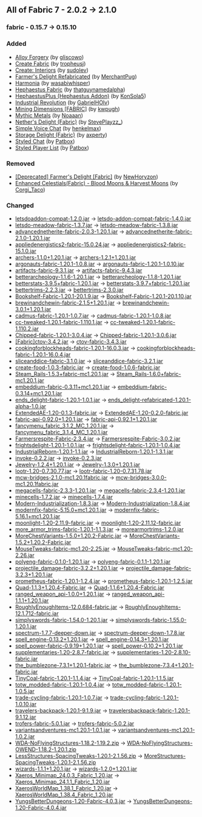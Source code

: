 ## All of Fabric 7 - 2.0.2 -> 2.1.0

### fabric - 0.15.7 -> 0.15.10

### Added

  * [Alloy Forgery](https://www.curseforge.com/minecraft/mc-mods/alloy-forgery) (by [gliscowo](https://www.curseforge.com/members/gliscowo/projects))
  * [Create Fabric](https://www.curseforge.com/minecraft/mc-mods/create-fabric) (by [tropheusj](https://www.curseforge.com/members/tropheusj/projects))
  * [Create: Interiors](https://www.curseforge.com/minecraft/mc-mods/interiors) (by [sudolev](https://www.curseforge.com/members/sudolev/projects))
  * [Farmer's Delight Refabricated](https://www.curseforge.com/minecraft/mc-mods/farmers-delight-refabricated) (by [MerchantPug](https://www.curseforge.com/members/MerchantPug/projects))
  * [Harmonia](https://www.curseforge.com/minecraft/mc-mods/harmonia) (by [wasabiwhisper](https://www.curseforge.com/members/wasabiwhisper/projects))
  * [Hephaestus Fabric](https://www.curseforge.com/minecraft/mc-mods/hephaestus-fabric) (by [thatguynamedalpha](https://www.curseforge.com/members/thatguynamedalpha/projects))
  * [HephaestusPlus (Hephaestus Addon)](https://www.curseforge.com/minecraft/mc-mods/hephaestusplus) (by [KonSola5](https://www.curseforge.com/members/KonSola5/projects))
  * [Industrial Revolution](https://www.curseforge.com/minecraft/mc-mods/industrial-revolution) (by [GabrielHOlv](https://www.curseforge.com/members/GabrielHOlv/projects))
  * [Mining Dimensions [FABRIC]](https://www.curseforge.com/minecraft/mc-mods/mining-dimensions-fabric) (by [kwpugh](https://www.curseforge.com/members/kwpugh/projects))
  * [Mythic Metals](https://www.curseforge.com/minecraft/mc-mods/mythicmetals) (by [Noaaan](https://www.curseforge.com/members/Noaaan/projects))
  * [Nether's Delight (Fabric)](https://www.curseforge.com/minecraft/mc-mods/nethers-delight-fabric) (by [StevePlayzz_](https://www.curseforge.com/members/StevePlayzz_/projects))
  * [Simple Voice Chat](https://www.curseforge.com/minecraft/mc-mods/simple-voice-chat) (by [henkelmax](https://www.curseforge.com/members/henkelmax/projects))
  * [Storage Delight (Fabric)](https://www.curseforge.com/minecraft/mc-mods/storage-delight-fabric) (by [axperty](https://www.curseforge.com/members/axperty/projects))
  * [Styled Chat](https://www.curseforge.com/minecraft/mc-mods/styled-chat) (by [Patbox](https://www.curseforge.com/members/Patbox/projects))
  * [Styled Player List](https://www.curseforge.com/minecraft/mc-mods/styled-player-list) (by [Patbox](https://www.curseforge.com/members/Patbox/projects))

### Removed

  * [[Deprecated] Farmer's Delight [Fabric]](https://www.curseforge.com/minecraft/mc-mods/farmers-delight-fabric) (by [NewHoryzon](https://www.curseforge.com/members/NewHoryzon/projects))
  * [Enhanced Celestials(Fabric) - Blood Moons & Harvest Moons](https://www.curseforge.com/minecraft/mc-mods/enhanced-celestials-fabric) (by [Corgi_Taco](https://www.curseforge.com/members/Corgi_Taco/projects))

### Changed

  * [letsdoaddon-compat-1.2.0.jar](https://www.curseforge.com/minecraft/mc-mods/lets-do-addon-compat/files/5222244) -> [letsdo-addon-compat-fabric-1.4.0.jar](https://www.curseforge.com/minecraft/mc-mods/lets-do-addon-compat/files/5228370)
  * [letsdo-meadow-fabric-1.3.7.jar](https://www.curseforge.com/minecraft/mc-mods/lets-do-meadow/files/5205411) -> [letsdo-meadow-fabric-1.3.8.jar](https://www.curseforge.com/minecraft/mc-mods/lets-do-meadow/files/5240045)
  * [advancednetherite-fabric-2.0.3-1.20.1.jar](https://www.curseforge.com/minecraft/mc-mods/advanced-netherite-fabric/files/5187013) -> [advancednetherite-fabric-2.1.0-1.20.1.jar](https://www.curseforge.com/minecraft/mc-mods/advanced-netherite-fabric/files/5259247)
  * [appliedenergistics2-fabric-15.0.24.jar](https://www.curseforge.com/minecraft/mc-mods/applied-energistics-2/files/5212540) -> [appliedenergistics2-fabric-15.1.0.jar](https://www.curseforge.com/minecraft/mc-mods/applied-energistics-2/files/5230210)
  * [archers-1.1.0+1.20.1.jar](https://www.curseforge.com/minecraft/mc-mods/archers/files/5219989) -> [archers-1.2.1+1.20.1.jar](https://www.curseforge.com/minecraft/mc-mods/archers/files/5252405)
  * [argonauts-fabric-1.20.1-1.0.8.jar](https://www.curseforge.com/minecraft/mc-mods/argonauts/files/5073367) -> [argonauts-fabric-1.20.1-1.0.10.jar](https://www.curseforge.com/minecraft/mc-mods/argonauts/files/5263581)
  * [artifacts-fabric-9.3.1.jar](https://www.curseforge.com/minecraft/mc-mods/artifacts/files/5174587) -> [artifacts-fabric-9.4.3.jar](https://www.curseforge.com/minecraft/mc-mods/artifacts/files/5246566)
  * [betterarcheology-1.1.6-1.20.1.jar](https://www.curseforge.com/minecraft/mc-mods/better-archeology/files/5126609) -> [betterarcheology-1.1.8-1.20.1.jar](https://www.curseforge.com/minecraft/mc-mods/better-archeology/files/5268826)
  * [betterstats-3.9.5+fabric-1.20.1.jar](https://www.curseforge.com/minecraft/mc-mods/better-stats/files/5220766) -> [betterstats-3.9.7+fabric-1.20.1.jar](https://www.curseforge.com/minecraft/mc-mods/better-stats/files/5253450)
  * [bettertrims-2.2.3.jar](https://www.curseforge.com/minecraft/mc-mods/better-trims/files/5072208) -> [bettertrims-2.3.0.jar](https://www.curseforge.com/minecraft/mc-mods/better-trims/files/5236896)
  * [Bookshelf-Fabric-1.20.1-20.1.9.jar](https://www.curseforge.com/minecraft/mc-mods/bookshelf/files/5084134) -> [Bookshelf-Fabric-1.20.1-20.1.10.jar](https://www.curseforge.com/minecraft/mc-mods/bookshelf/files/5250292)
  * [brewinandchewin-fabric-2.1.5+1.20.1.jar](https://www.curseforge.com/minecraft/mc-mods/brewin-and-chewin-fabric/files/4677954) -> [brewinandchewin-3.0.1+1.20.1.jar](https://www.curseforge.com/minecraft/mc-mods/brewin-and-chewin-fabric/files/5267734)
  * [cadmus-fabric-1.20.1-1.0.7.jar](https://www.curseforge.com/minecraft/mc-mods/cadmus/files/5122201) -> [cadmus-fabric-1.20.1-1.0.8.jar](https://www.curseforge.com/minecraft/mc-mods/cadmus/files/5263335)
  * [cc-tweaked-1.20.1-fabric-1.110.1.jar](https://www.curseforge.com/minecraft/mc-mods/cc-tweaked/files/5204975) -> [cc-tweaked-1.20.1-fabric-1.110.2.jar](https://www.curseforge.com/minecraft/mc-mods/cc-tweaked/files/5244326)
  * [Chipped-fabric-1.20.1-3.0.4.jar](https://www.curseforge.com/minecraft/mc-mods/chipped/files/5077657) -> [Chipped-fabric-1.20.1-3.0.6.jar](https://www.curseforge.com/minecraft/mc-mods/chipped/files/5270040)
  * [[Fabric]ctov-3.4.2.jar](https://www.curseforge.com/minecraft/mc-mods/choicetheorems-overhauled-village/files/5079928) -> [ctov-fabric-3.4.3.jar](https://www.curseforge.com/minecraft/mc-mods/choicetheorems-overhauled-village/files/5249385)
  * [cookingforblockheads-fabric-1.20.1-16.0.3.jar](https://www.curseforge.com/minecraft/mc-mods/cooking-for-blockheads-fabric/files/5141446) -> [cookingforblockheads-fabric-1.20.1-16.0.4.jar](https://www.curseforge.com/minecraft/mc-mods/cooking-for-blockheads-fabric/files/5263522)
  * [sliceanddice-fabric-3.1.0.jar](https://www.curseforge.com/minecraft/mc-mods/slice-and-dice/files/5184596) -> [sliceanddice-fabric-3.2.1.jar](https://www.curseforge.com/minecraft/mc-mods/slice-and-dice/files/5271635)
  * [create-food-1.0.3-fabric.jar](https://www.curseforge.com/minecraft/mc-mods/create-food-fabric/files/5206830) -> [create-food-1.0.6-fabric.jar](https://www.curseforge.com/minecraft/mc-mods/create-food-fabric/files/5257727)
  * [Steam_Rails-1.5.3+fabric-mc1.20.1.jar](https://www.curseforge.com/minecraft/mc-mods/create-steam-n-rails/files/5169744) -> [Steam_Rails-1.6.0+fabric-mc1.20.1.jar](https://www.curseforge.com/minecraft/mc-mods/create-steam-n-rails/files/5246815)
  * [embeddium-fabric-0.3.11+mc1.20.1.jar](https://www.curseforge.com/minecraft/mc-mods/embeddium/files/5213203) -> [embeddium-fabric-0.3.14+mc1.20.1.jar](https://www.curseforge.com/minecraft/mc-mods/embeddium/files/5265346)
  * [ends_delight-fabric-1.20.1-1.0.1.jar](https://www.curseforge.com/minecraft/mc-mods/ends-delight/files/4678087) -> [ends_delight-refabricated-1.20.1-alpha-1.0.jar](https://www.curseforge.com/minecraft/mc-mods/ends-delight/files/5231716)
  * [ExtendedAE-1.20-0.1.3-fabric.jar](https://www.curseforge.com/minecraft/mc-mods/ex-pattern-provider/files/5084181) -> [ExtendedAE-1.20-0.2.0-fabric.jar](https://www.curseforge.com/minecraft/mc-mods/ex-pattern-provider/files/5231678)
  * [fabric-api-0.92.0+1.20.1.jar](https://www.curseforge.com/minecraft/mc-mods/fabric-api/files/5105683) -> [fabric-api-0.92.1+1.20.1.jar](https://www.curseforge.com/minecraft/mc-mods/fabric-api/files/5249511)
  * [fancymenu_fabric_3.1.2_MC_1.20.1.jar](https://www.curseforge.com/minecraft/mc-mods/fancymenu/files/5153188) -> [fancymenu_fabric_3.1.4_MC_1.20.1.jar](https://www.curseforge.com/minecraft/mc-mods/fancymenu/files/5246021)
  * [Farmersrespite-Fabric-2.3.4.jar](https://www.curseforge.com/minecraft/mc-mods/farmers-respite-fabric/files/4754429) -> [Farmersrespite-Fabric-3.0.2.jar](https://www.curseforge.com/minecraft/mc-mods/farmers-respite-fabric/files/5252387)
  * [frightsdelight-1.20.1-1.0.1.jar](https://www.curseforge.com/minecraft/mc-mods/frights-delight/files/4857179) -> [frightsdelight-fabric-1.20.1-1.0.4.jar](https://www.curseforge.com/minecraft/mc-mods/frights-delight/files/5262828)
  * [IndustrialReborn-1.20.1-1.1.jar](https://www.curseforge.com/minecraft/mc-mods/industrialreborn/files/5187495) -> [IndustrialReborn-1.20.1-1.3.1.jar](https://www.curseforge.com/minecraft/mc-mods/industrialreborn/files/5265767)
  * [invoke-0.2.2.jar](https://www.curseforge.com/minecraft/mc-mods/invocations-spell-engine/files/5220591) -> [invoke-0.2.3.jar](https://www.curseforge.com/minecraft/mc-mods/invocations-spell-engine/files/5254338)
  * [Jewelry-1.2.4+1.20.1.jar](https://www.curseforge.com/minecraft/mc-mods/jewelry/files/5187232) -> [Jewelry-1.3.0+1.20.1.jar](https://www.curseforge.com/minecraft/mc-mods/jewelry/files/5252225)
  * [lootr-1.20-0.7.30.77.jar](https://www.curseforge.com/minecraft/mc-mods/lootr-fabric/files/5098222) -> [lootr-fabric-1.20-0.7.31.78.jar](https://www.curseforge.com/minecraft/mc-mods/lootr-fabric/files/5264234)
  * [mcw-bridges-2.1.0-mc1.20.1fabric.jar](https://www.curseforge.com/minecraft/mc-mods/macaws-bridges/files/4599790) -> [mcw-bridges-3.0.0-mc1.20.1fabric.jar](https://www.curseforge.com/minecraft/mc-mods/macaws-bridges/files/5240495)
  * [megacells-fabric-2.3.3-1.20.1.jar](https://www.curseforge.com/minecraft/mc-mods/mega-cells/files/5125095) -> [megacells-fabric-2.3.4-1.20.1.jar](https://www.curseforge.com/minecraft/mc-mods/mega-cells/files/5230785)
  * [minecells-1.7.2.jar](https://www.curseforge.com/minecraft/mc-mods/minecells/files/5189915) -> [minecells-1.7.4.jar](https://www.curseforge.com/minecraft/mc-mods/minecells/files/5265450)
  * [Modern-Industrialization-1.8.3.jar](https://www.curseforge.com/minecraft/mc-mods/modern-industrialization/files/5184204) -> [Modern-Industrialization-1.8.4.jar](https://www.curseforge.com/minecraft/mc-mods/modern-industrialization/files/5256134)
  * [modernfix-fabric-5.15.0+mc1.20.1.jar](https://www.curseforge.com/minecraft/mc-mods/modernfix/files/5203328) -> [modernfix-fabric-5.16.1+mc1.20.1.jar](https://www.curseforge.com/minecraft/mc-mods/modernfix/files/5267627)
  * [moonlight-1.20-2.11.9-fabric.jar](https://www.curseforge.com/minecraft/mc-mods/selene/files/5201141) -> [moonlight-1.20-2.11.12-fabric.jar](https://www.curseforge.com/minecraft/mc-mods/selene/files/5254464)
  * [more_armor_trims-fabric-1.20.1-1.1.3.jar](https://www.curseforge.com/minecraft/mc-mods/more-armor-trims/files/4869453) -> [morearmortrims-1.2.0.jar](https://www.curseforge.com/minecraft/mc-mods/more-armor-trims/files/5234490)
  * [MoreChestVariants-1.5.0+1.20.2-Fabric.jar](https://www.curseforge.com/minecraft/mc-mods/more-chest-variants-lieonlion/files/5130448) -> [MoreChestVariants-1.5.2+1.20.2-Fabric.jar](https://www.curseforge.com/minecraft/mc-mods/more-chest-variants-lieonlion/files/5265132)
  * [MouseTweaks-fabric-mc1.20-2.25.jar](https://www.curseforge.com/minecraft/mc-mods/mouse-tweaks/files/4581243) -> [MouseTweaks-fabric-mc1.20-2.26.jar](https://www.curseforge.com/minecraft/mc-mods/mouse-tweaks/files/5230279)
  * [polyeng-fabric-0.1.0-1.20.1.jar](https://www.curseforge.com/minecraft/mc-mods/polymorphic-energistics/files/4887612) -> [polyeng-fabric-0.1.1-1.20.1.jar](https://www.curseforge.com/minecraft/mc-mods/polymorphic-energistics/files/5227384)
  * [projectile_damage-fabric-3.2.2+1.20.1.jar](https://www.curseforge.com/minecraft/mc-mods/projectile-damage-attribute/files/4597790) -> [projectile_damage-fabric-3.2.3+1.20.1.jar](https://www.curseforge.com/minecraft/mc-mods/projectile-damage-attribute/files/5251047)
  * [prometheus-fabric-1.20.1-1.2.4.jar](https://www.curseforge.com/minecraft/mc-mods/prometheus/files/5072559) -> [prometheus-fabric-1.20.1-1.2.5.jar](https://www.curseforge.com/minecraft/mc-mods/prometheus/files/5220300)
  * [Quad-1.1.3+1.20.4-Fabric.jar](https://www.curseforge.com/minecraft/mc-mods/quad/files/5222267) -> [Quad-1.1.6+1.20.4-Fabric.jar](https://www.curseforge.com/minecraft/mc-mods/quad/files/5254286)
  * [ranged_weapon_api-1.0.0+1.20.1.jar](https://www.curseforge.com/minecraft/mc-mods/ranged-weapon-api/files/5032945) -> [ranged_weapon_api-1.1.1+1.20.1.jar](https://www.curseforge.com/minecraft/mc-mods/ranged-weapon-api/files/5253828)
  * [RoughlyEnoughItems-12.0.684-fabric.jar](https://www.curseforge.com/minecraft/mc-mods/roughly-enough-items/files/4951141) -> [RoughlyEnoughItems-12.1.712-fabric.jar](https://www.curseforge.com/minecraft/mc-mods/roughly-enough-items/files/5268057)
  * [simplyswords-fabric-1.54.0-1.20.1.jar](https://www.curseforge.com/minecraft/mc-mods/simply-swords/files/5116899) -> [simplyswords-fabric-1.55.0-1.20.1.jar](https://www.curseforge.com/minecraft/mc-mods/simply-swords/files/5255981)
  * [spectrum-1.7.7-deeper-down.jar](https://www.curseforge.com/minecraft/mc-mods/spectrum/files/5118287) -> [spectrum-deeper-down-1.7.8.jar](https://www.curseforge.com/minecraft/mc-mods/spectrum/files/5230721)
  * [spell_engine-0.13.2+1.20.1.jar](https://www.curseforge.com/minecraft/mc-mods/spell-engine/files/5223587) -> [spell_engine-0.14.3+1.20.1.jar](https://www.curseforge.com/minecraft/mc-mods/spell-engine/files/5256233)
  * [spell_power-fabric-0.9.19+1.20.1.jar](https://www.curseforge.com/minecraft/mc-mods/spell-power/files/4862460) -> [spell_power-0.10.2+1.20.1.jar](https://www.curseforge.com/minecraft/mc-mods/spell-power/files/5256221)
  * [supplementaries-1.20-2.8.7-fabric.jar](https://www.curseforge.com/minecraft/mc-mods/supplementaries/files/5211385) -> [supplementaries-1.20-2.8.10-fabric.jar](https://www.curseforge.com/minecraft/mc-mods/supplementaries/files/5225131)
  * [the_bumblezone-7.3.1+1.20.1-fabric.jar](https://www.curseforge.com/minecraft/mc-mods/the-bumblezone-fabric/files/5224991) -> [the_bumblezone-7.3.4+1.20.1-fabric.jar](https://www.curseforge.com/minecraft/mc-mods/the-bumblezone-fabric/files/5244874)
  * [TinyCoal-fabric-1.20.1-1.1.4.jar](https://www.curseforge.com/minecraft/mc-mods/tiny-coal/files/4583448) -> [TinyCoal-fabric-1.20.1-1.1.5.jar](https://www.curseforge.com/minecraft/mc-mods/tiny-coal/files/5249439)
  * [totw_modded-fabric-1.20.1-1.0.4.jar](https://www.curseforge.com/minecraft/mc-mods/towers-of-the-wild-modded/files/5193077) -> [totw_modded-fabric-1.20.1-1.0.5.jar](https://www.curseforge.com/minecraft/mc-mods/towers-of-the-wild-modded/files/5239655)
  * [trade-cycling-fabric-1.20.1-1.0.7.jar](https://www.curseforge.com/minecraft/mc-mods/trade-cycling/files/4680049) -> [trade-cycling-fabric-1.20.1-1.0.10.jar](https://www.curseforge.com/minecraft/mc-mods/trade-cycling/files/5001318)
  * [travelers-backpack-1.20.1-9.1.9.jar](https://www.curseforge.com/minecraft/mc-mods/travelers-backpack-fabric/files/4989864) -> [travelersbackpack-fabric-1.20.1-9.1.12.jar](https://www.curseforge.com/minecraft/mc-mods/travelers-backpack-fabric/files/5254885)
  * [trofers-fabric-5.0.1.jar](https://www.curseforge.com/minecraft/mc-mods/trofers/files/4690998) -> [trofers-fabric-5.0.2.jar](https://www.curseforge.com/minecraft/mc-mods/trofers/files/5259006)
  * [variantsandventures-mc1.20.1-1.0.1.jar](https://www.curseforge.com/minecraft/mc-mods/variants-and-ventures/files/5176299) -> [variantsandventures-mc1.20.1-1.0.2.jar](https://www.curseforge.com/minecraft/mc-mods/variants-and-ventures/files/5258448)
  * [WDA-NoFlyingStructures-1.18.2-1.19.2.zip](https://www.curseforge.com/minecraft/texture-packs/when-dungeons-arise-no-flying-structures/files/4397900) -> [WDA-NoFlyingStructures-OWEND-1.18.2-1.20.1.zip](https://www.curseforge.com/minecraft/texture-packs/when-dungeons-arise-no-flying-structures/files/4804136)
  * [LessStructures-SpacingTweaks-1.20.1-2.1.56.zip](https://www.curseforge.com/minecraft/texture-packs/when-dungeons-arise-spacing-tweaks/files/4608272) -> [MoreStructures-SpacingTweaks-1.20.1-2.1.56.zip](https://www.curseforge.com/minecraft/texture-packs/when-dungeons-arise-spacing-tweaks/files/4608276)
  * [wizards-1.1.1+1.20.1.jar](https://www.curseforge.com/minecraft/mc-mods/wizards/files/5223047) -> [wizards-1.2.0+1.20.1.jar](https://www.curseforge.com/minecraft/mc-mods/wizards/files/5252258)
  * [Xaeros_Minimap_24.0.3_Fabric_1.20.jar](https://www.curseforge.com/minecraft/mc-mods/xaeros-minimap/files/5212595) -> [Xaeros_Minimap_24.1.1_Fabric_1.20.jar](https://www.curseforge.com/minecraft/mc-mods/xaeros-minimap/files/5262367)
  * [XaerosWorldMap_1.38.1_Fabric_1.20.jar](https://www.curseforge.com/minecraft/mc-mods/xaeros-world-map/files/5189410) -> [XaerosWorldMap_1.38.4_Fabric_1.20.jar](https://www.curseforge.com/minecraft/mc-mods/xaeros-world-map/files/5262428)
  * [YungsBetterDungeons-1.20-Fabric-4.0.3.jar](https://www.curseforge.com/minecraft/mc-mods/yungs-better-dungeons-fabric/files/4769432) -> [YungsBetterDungeons-1.20-Fabric-4.0.4.jar](https://www.curseforge.com/minecraft/mc-mods/yungs-better-dungeons-fabric/files/5271361)

